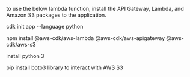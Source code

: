 to use the below lambda function, install the API Gateway, Lambda, and Amazon S3 packages to the application. 

cdk init app --language python

npm install @aws-cdk/aws-lambda @aws-cdk/aws-apigateway @aws-cdk/aws-s3

install python 3

pip install boto3 library to interact with AWS S3
